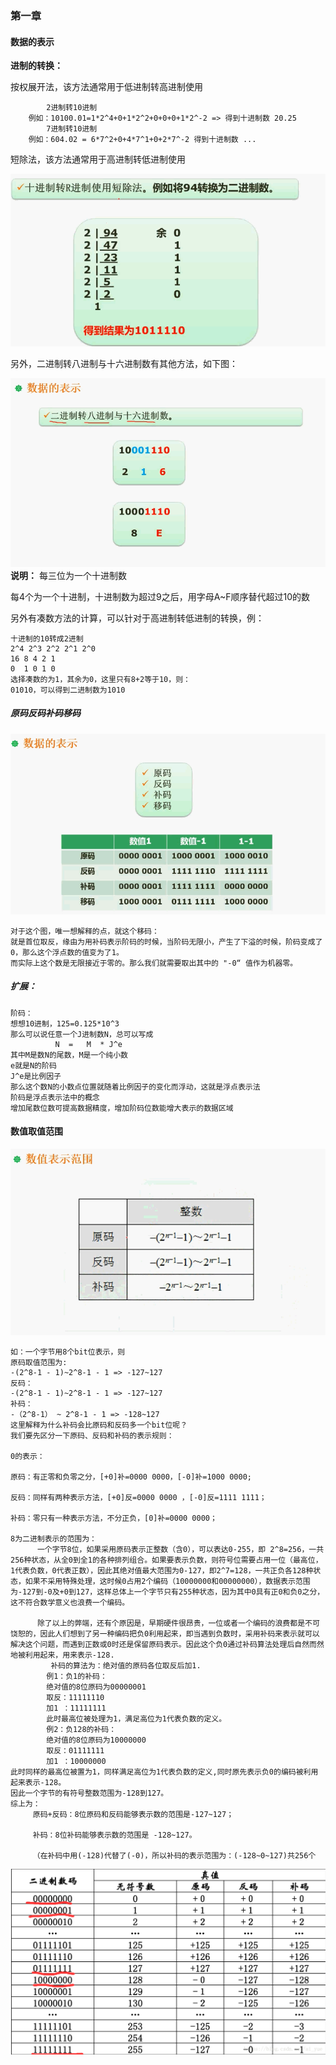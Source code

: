 ### 第一章
#### 数据的表示
**进制的转换：**
    
按权展开法，该方法通常用于低进制转高进制使用
        
            2进制转10进制
        例如：10100.01=1*2^4+0+1*2^2+0+0+0+1*2^-2 => 得到十进制数 20.25
            7进制转10进制
        例如：604.02 = 6*7^2+0+4*7^1+0+2*7^-2 得到十进制数 ...
        
短除法，该方法通常用于高进制转低进制使用

![](../image/1.jpg)

另外，二进制转八进制与十六进制数有其他方法，如下图：

![](../image/2.jpg)
**说明：**
每三位为一个十进制数

每4个为一个十进制，十进制数为超过9之后，用字母A~F顺序替代超过10的数

另外有凑数方法的计算，可以针对于高进制转低进制的转换，例：
    
    十进制的10转成2进制
    2^4 2^3 2^2 2^1 2^0
    16 8 4 2 1
    0  1 0 1 0
    选择凑数的为1，其余为0，这里只有8+2等于10，则：
    01010，可以得到二进制数为1010
    
##### 原码反码补码移码
![](../image/1600011291.jpg)

    对于这个图，唯一想解释的点，就这个移码：
    就是首位取反，缘由为用补码表示阶码的时候，当阶码无限小，产生了下溢的时候，阶码变成了0，那么这个浮点数的值变为了1。
    而实际上这个数是无限接近于零的。那么我们就需要取出其中的 "-0“ 值作为机器零。
##### 扩展：
    阶码：
    想想10进制，125=0.125*10^3
    那么可以说任意一个J进制数N，总可以写成
              N  =   M  * J^e
    其中M是数N的尾数，M是一个纯小数
    e就是N的阶码
    J^e是比例因子
    那么这个数N的小数点位置就随着比例因子的变化而浮动，这就是浮点表示法
    阶码是浮点表示法中的概念
    增加尾数位数可提高数据精度，增加阶码位数能增大表示的数据区域

#### 数值取值范围
![](../image/1600012589.jpg)
    
    如：一个字节用8个bit位表示，则
    原码取值范围为:
    -(2^8-1 - 1)~2^8-1 - 1 => -127~127
    反码：
    -(2^8-1 - 1)~2^8-1 - 1 => -127~127
    补码：
    -（2^8-1） ~ 2^8-1 - 1 => -128~127
    这里解释为什么补码会比原码和反码多一个bit位呢？
    我们要先区分一下原码、反码和补码的表示规则：
    
    0的表示：
    
    原码：有正零和负零之分，[+0]补=0000 0000，[-0]补=1000 0000;

    反码：同样有两种表示方法，[+0]反=0000 0000 ，[-0]反=1111 1111；

    补码：零只有一种表示方法，不分正负，[0]补=0000 0000；
    
    8为二进制表示的范围为：
          一个字节8位，如果采用原码表示正整数（含0），可以表达0-255，即 2^8=256，一共256种状态，从全0到全1的各种排列组合。如果要表示负数，则符号位需要占用一位（最高位，1代表负数，0代表正数），因此其绝对值最大范围为0-127，即2^7=128，一共正负各128种状态，如果不采用特殊处理，这时候0占用2个编码（10000000和00000000），数据表示范围为-127到-0及+0到127，这样总体上一个字节只有255种状态，因为其中0具有正0和负0之分，这不符合数学意义也浪费一个编码。
    
          除了以上的弊端，还有个原因是，早期硬件很昂贵，一位或者一个编码的浪费都是不可饶恕的，因此人们想到了另一种编码把负0利用起来，即当遇到负数时，采用补码来表示就可以解决这个问题，而遇到正数或0时还是保留原码表示。因此这个负0通过补码算法处理后自然而然地被利用起来，用来表示-128.
             补码的算法为：绝对值的原码各位取反后加1.
            例1：负1的补码：
            绝对值的8位原码为00000001
            取反：11111110
            加1 ：11111111
            此时最高位被处理为1，满足高位为1代表负数的定义。
            例2：负128的补码：
            绝对值的8位原码为10000000
            取反：01111111
            加1 ：10000000
    此时同样的最高位被置为1，同样满足高位为1代表负数的定义,同时原先表示负0的编码被利用起来表示-128。
    因此一个字节的有符号整数范围为-128到127。
    综上为：
         原码+反码：8位原码和反码能够表示数的范围是-127~127；
    
         补码：8位补码能够表示数的范围是 -128~127。
    
         （在补码中用(-128)代替了(-0)，所以补码的表示范围为：(-128~0~127)共256个
![](../image/20180919205255221.png)
    
    
    
    
